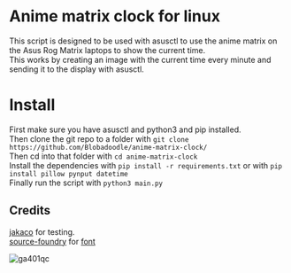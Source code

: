 # Anime matrix clock for linux

This script is designed to be used with asusctl to use the anime matrix on the Asus Rog Matrix laptops to show the current time.\
This works by creating an image with the current time every minute and sending it to the display with asusctl.

# Install

First make sure you have asusctl and python3 and pip installed.\
Then clone the git repo to a folder with `git clone https://github.com/Blobadoodle/anime-matrix-clock/`\
Then cd into that folder with `cd anime-matrix-clock`\
Install the dependencies with `pip install -r requirements.txt` or with `pip install pillow pynput datetime`\
Finally run the script with `python3 main.py`

## Credits

[jakaco](https://github.com/jakaco) for testing.\
[source-foundry](https://github.com/source-foundry/) for [font](https://github.com/source-foundry/Hack)

![ga401qc](.github/laptop.png)